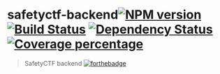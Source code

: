# safetyctf-backend[![NPM version][npm-image]][npm-url] [![Build Status][travis-image]][travis-url] [![Dependency Status][daviddm-image]][daviddm-url] [![Coverage percentage][coveralls-image]][coveralls-url]
> SafetyCTF backend
[![forthebadge](https://forthebadge.com/images/badges/built-with-love.svg)](https://forthebadge.com)

<!--- If badges aren't working, fix links below --->
[npm-image]: https://badge.fury.io/js/safetyctf-backend.svg
[npm-url]: https://npmjs.org/package/safetyctf-backend
[travis-image]: https://travis-ci.org/sh7dm/safetyctf-backend.svg?branch=master
[travis-url]: https://travis-ci.org/sh7dm/safetyctf-backend
[daviddm-image]: https://david-dm.org/sh7dm/safetyctf-backend.svg?theme=shields.io
[daviddm-url]: https://david-dm.org/sh7dm/safetyctf-backend
[coveralls-image]: https://coveralls.io/repos/sh7dm/safetyctf-backend/badge.svg
[coveralls-url]: https://coveralls.io/r/sh7dm/safetyctf-backend
